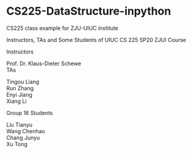 # CS225-DataStructure-inpython
CS225 class example for ZJU-UIUC institute

Instructors, TAs and Some Students of UIUC CS 225 SP20 ZJUI Course  

Instructors  

Prof. Dr. Klaus-Dieter Schewe  
TAs  

Tingou Liang  
Run Zhang  
Enyi Jiang  
Xiang Li  

Group 16 Students  

Liu Tianyu  
Wang Chenhao  
Chang Junyu  
Xu Tong  
